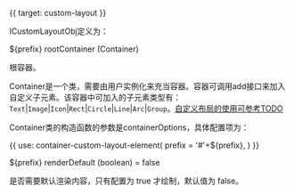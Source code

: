{{ target: custom-layout }}

ICustomLayoutObj定义为：

${prefix} rootContainer (Container)

根容器。

Container是一个类，需要由用户实例化来充当容器。容器可调用add接口来加入自定义子元素。该容器中可加入的子元素类型有：`Text`|`Image`|`Icon`|`Rect`|`Circle`|`Line`|`Arc`|`Group`。[自定义布局的使用可参考TODO](url)

Container类的构造函数的参数是containerOptions，具体配置项为：

{{ use: container-custom-layout-element(
    prefix =  '#'+${prefix},
) }}

${prefix} renderDefault (boolean) = false

是否需要默认渲染内容，只有配置为 true 才绘制，默认值为 false。
